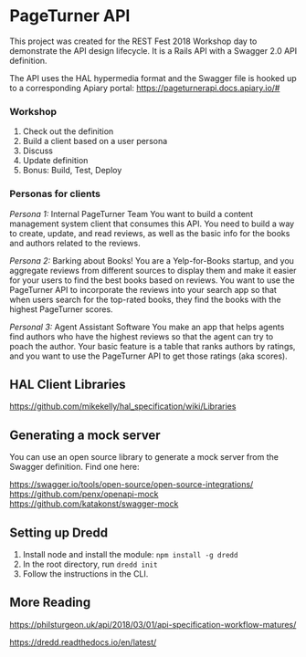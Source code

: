 # PageTurner API

This project was created for the REST Fest 2018 Workshop day to demonstrate the API design lifecycle. It is a Rails API
with a Swagger 2.0 API definition.

The API uses the HAL hypermedia format and the Swagger file is hooked up to a corresponding Apiary portal:
https://pageturnerapi.docs.apiary.io/#

### Workshop

1. Check out the definition
2. Build a client based on a user persona
3. Discuss
4. Update definition
5. Bonus: Build, Test, Deploy

### Personas for clients

*Persona 1:*
Internal PageTurner Team
You want to build a content management system client that consumes this API. You need to build a way to create, update, and read reviews, as well as the basic info for the books and authors related to the reviews.

*Persona 2:*
Barking about Books!
You are a Yelp-for-Books startup, and you aggregate reviews from different sources to display them and make it easier for your users to find the best books based on reviews. You want to use the PageTurner API to incorporate the reviews into your search app so that when users search for the top-rated books, they find the books with the highest PageTurner scores.

*Personal 3:*
Agent Assistant Software
You make an app that helps agents find authors who have the highest reviews so that the agent can try to poach the author. Your basic feature is a table that ranks authors by ratings, and you want to use the PageTurner API to get those ratings (aka scores). 

## HAL Client Libraries

https://github.com/mikekelly/hal_specification/wiki/Libraries

## Generating a mock server
You can use an open source library to generate a mock server from the Swagger definition. Find one here:

https://swagger.io/tools/open-source/open-source-integrations/
https://github.com/penx/openapi-mock
https://github.com/katakonst/swagger-mock

## Setting up Dredd

1. Install node and install the module: `npm install -g dredd`
2. In the root directory, run `dredd init`
3. Follow the instructions in the CLI.


## More Reading

https://philsturgeon.uk/api/2018/03/01/api-specification-workflow-matures/

https://dredd.readthedocs.io/en/latest/


